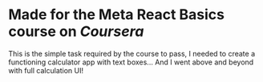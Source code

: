 # Made for the Meta React Basics course on _Coursera_
This is the simple task required by the course to pass, I needed to create a functioning calculator app with text boxes... And I went above and beyond with full calculation UI!
